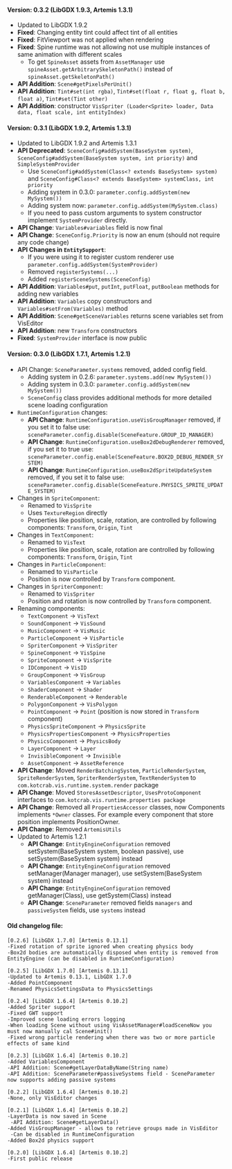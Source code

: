 #### Version: 0.3.2 (LibGDX 1.9.3, Artemis 1.3.1)
- Updated to LibGDX 1.9.2
- **Fixed**: Changing entity tint could affect tint of all entities 
- **Fixed**: FitViewport was not applied when rendering
- **Fixed**: Spine runtime was not allowing not use multiple instances of same animation with different scales
    - To get `SpineAsset` assets from `AssetManager` use `spineAsset.getArbitrarySkeletonPath()` instead of `spineAsset.getSkeletonPath()`
- **API Addition**: `Scene#getPixelsPerUnit()`
- **API Addition**: `Tint#set(int rgba)`, `Tint#set(float r, float g, float b, float a)`, `Tint#set(Tint other)` 
- **API Addition**: constructor `VisSpriter (Loader<Sprite> loader, Data data, float scale, int entityIndex)`

#### Version: 0.3.1 (LibGDX 1.9.2, Artemis 1.3.1)
- Updated to LibGDX 1.9.2 and Artemis 1.3.1
- **API Deprecated**: `SceneConfig#addSystem(BaseSystem system)`, `SceneConfig#addSystem(BaseSystem system, int priority)` and `SimpleSystemProvider`
    - Use `SceneConfig#addSystem(Class<? extends BaseSystem> system)` and `SceneConfig#Class<? extends BaseSystem> systemClass, int priority`
    - Adding system in 0.3.0: `parameter.config.addSystem(new MySystem())`
    - Adding system now: `parameter.config.addSystem(MySystem.class)`
    - If you need to pass custom arguments to system constructor implement `SystemProvider` directly.
- **API Change**: `Variables#variables` field is now final
- **API Change**: `SceneConfig.Priority` is now an enum (should not require any code change)
- **API Changes in `EntitySupport`**:
    - If you were using it to register custom renderer use `parameter.config.addSystem(SystemProvider)`
    - Removed `registerSystems(...)`
    - Added `registerSceneSystems(SceneConfig)`
- **API Addition**: `Variables#put`, `putInt`, `putFloat`, `putBoolean` methods for adding new variables
- **API Addition**: `Variables` copy constructors and `Variables#setFrom(Variables)` method
- **API Addition**: `Scene#getSceneVariables` returns scene variables set from VisEditor
- **API Addition**: new `Transform` constructors
- **Fixed**: `SystemProvider` interface is now public

#### Version: 0.3.0 (LibGDX 1.7.1, Artemis 1.2.1)
- API Change: `SceneParameter.systems` removed, added config field.
    - Adding system in 0.2.6: `parameter.systems.add(new MySystem())`
    - Adding system in 0.3.0: `parameter.config.addSystem(new MySystem())`
    - `SceneConfig` class provides additional methods for more detailed scene loading configuration
- `RuntimeConfiguration` changes:
    - **API Change**: `RuntimeConfiguration.useVisGroupManager` removed, if you set it to false use: `sceneParameter.config.disable(SceneFeature.GROUP_ID_MANAGER)`
    - **API Change**: `RuntimeConfiguration.useBox2dDebugRenderer` removed, if you set it to true use: `sceneParameter.config.enable(SceneFeature.BOX2D_DEBUG_RENDER_SYSTEM)`
    - **API Change**: `RuntimeConfiguration.useBox2dSpriteUpdateSystem` removed, if you set it to false use: `sceneParameter.config.disable(SceneFeature.PHYSICS_SPRITE_UPDATE_SYSTEM)`
- Changes in `SpriteComponent`:
    - Renamed to `VisSprite`
    - Uses `TextureRegion` directly
    - Properties like position, scale, rotation, are controlled by following components: `Transform`, `Origin`, `Tint`
- Changes in `TextComponent`:
    - Renamed to `VisText`
    - Properties like position, scale, rotation are controlled by following components: `Transform`, `Origin`, `Tint`
- Changes in `ParticleComponent`:
    - Renamed to `VisParticle`
    - Position is now controlled by `Transform` component.
- Changes in `SpriterComponent`:
    - Renamed to `VisSpriter`
    - Position and rotation is now controlled by `Transform` component.
- Renaming components:
    - `TextComponent` -> `VisText`
    - `SoundComponent` -> `VisSound`
    - `MusicComponent` -> `VisMusic`
    - `ParticleComponent` -> `VisParticle`
    - `SpriterComponent` -> `VisSpriter`
    - `SpineComponent` -> `VisSpine`
    - `SpriteComponent` -> `VisSprite`
    - `IDComponent` -> `VisID`
    - `GroupComponent` -> `VisGroup`
    - `VariablesComponent` -> `Variables`
    - `ShaderComponent` -> `Shader`
    - `RenderableComponent` -> `Renderable`
    - `PolygonComponent` -> `VisPolygon`
    - `PointComponent` -> `Point` (position is now stored in `Transform` component)
    - `PhysicsSpriteComponent` -> `PhysicsSprite`
    - `PhysicsPropertiesComponent` -> `PhysicsProperties`
    - `PhysicsComponent` -> `PhysicsBody`
    - `LayerComponent` -> `Layer`
    - `InvisibleComponent` -> `Invisible`
    - `AssetComponent` -> `AssetReference`
- **API Change**: Moved `RenderBatchingSystem`, `ParticleRenderSystem`, `SpriteRenderSystem`, `SpriterRenderSystem`, `TextRenderSystem` to `com.kotcrab.vis.runtime.system.render` package
- **API Change**: Moved `StoresAssetDescriptor`, `UsesProtoComponent` interfaces to `com.kotcrab.vis.runtime.properties package`
- **API Change**: Removed all `PropertiesAccessor` classes, now Components implements `*Owner` classes. For example every component that store position implements PositionOwner.
- **API Change**: Removed `ArtemisUtils`
- Updated to Artemis 1.2.1
    - **API Change**: `EntityEngineConfiguration` removed setSystem(BaseSystem system, boolean passive), use setSystem(BaseSystem system) instead
    - **API Change**: `EntityEngineConfiguration` removed setManager(Manager manager), use setSystem(BaseSystem system) instead
    - **API Change**: `EntityEngineConfiguration` removed getManager(Class), use getSystem(Class) instead
    - **API Change**: `SceneParameter` removed fields `managers` and `passiveSystem` fields, use `systems` instead

#### Old changelog file:
```
[0.2.6] [LibGDX 1.7.0] [Artemis 0.13.1]
-Fixed rotation of sprite ignored when creating physics body
-Box2d bodies are automatically disposed when entity is removed from EntityEngine (can be disabled in RuntimeConfiguration)

[0.2.5] [LibGDX 1.7.0] [Artemis 0.13.1]
-Updated to Artemis 0.13.1, LibGDX 1.7.0
-Added PointComponent
-Renamed PhysicsSettingsData to PhysicsSettings

[0.2.4] [LibGDX 1.6.4] [Artemis 0.10.2]
-Added Spriter support
-Fixed GWT support
-Improved scene loading errors logging
-When loading Scene without using VisAssetManager#loadSceneNow you must now manually cal Scene#init()
-Fixed wrong particle rendering when there was two or more particle effects of same kind

[0.2.3] [LibGDX 1.6.4] [Artemis 0.10.2]
-Added VariablesComponent
-API Addition: Scene#getLayerDataByName(String name)
-API Addition: SceneParameter#passiveSystems field - SceneParameter now supports adding passive systems

[0.2.2] [LibGDX 1.6.4] [Artemis 0.10.2]
-None, only VisEditor changes

[0.2.1] [LibGDX 1.6.4] [Artemis 0.10.2]
-LayerData is now saved in Scene
 -API Addition: Scene#getLayerData()
-Added VisGroupManager - allows to retrieve groups made in VisEditor
 -Can be disabled in RuntimeConfiguration
-Added Box2d physics support

[0.2.0] [LibGDX 1.6.4] [Artemis 0.10.2]
-First public release
```
